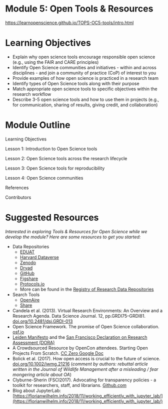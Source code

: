 
# Module 5: Open Tools & Resources
https://learnopenscience.github.io/TOPS-OC5-tools/intro.html

# Learning Objectives
* Explain why open science tools encourage responsible open science (e.g., using the FAIR and CARE principles)
* Identify Open Science communities and initiatives - within and across disciplines - and join a community of practice (CoP) of interest to you
* Provide examples of how open science is practiced in a research team
* Identify types of Open Science tools along with their purpose
* Match appropriate open science tools to specific objectives within the research workflow
* Describe 3-5 open science tools and how to use them in projects (e.g., for communication, sharing of results, giving credit, and collaboration)

# Module Outline
Learning Objectives

Lesson 1: Introduction to Open Science tools

Lesson 2: Open Science tools across the research lifecycle

Lesson 3: Open Science tools for reproducibility

Lesson 4: Open Science communities

References

Contributors

# Suggested Resources
*Interested in exploring Tools & Resources for Open Science while we develop the module? Here are some resources to get you started:*
* Data Repositories
    * [EDUAT ](https://www.eudat.eu/)
    * [Harvard Dataverse](https://dataverse.harvard.edu/)
    * [Zenodo](https://zenodo.org/)
    * [Dryad](https://datadryad.org/stash)
    * [GitHub](https://github.com/)
    * [Figshare](https://figshare.com/)
    * [Protocols.io](https://www.protocols.io/)
    * More can be found in the [Registry of Research Data Repositories](https://www.re3data.org/)
* Search Tools
    * [OpenAire](https://explore.openaire.eu/search/find/dataproviders)
    * [Share](https://share.osf.io/sources)
* Candela et al. (2013). Virtual Research Environments: An Overview and a Research Agenda. Data Science Journal. 12, pp.GRDI75–GRDI81. [doi.org/10.2481/dsj.GRDI-013](http://doi.org/10.2481/dsj.GRDI-013)
* Open Science Framework. The promise of Open Science collaboration. [osf.io](https://osf.io/vmrgu/wiki/home/)
* [Leiden Manifesto](http://www.leidenmanifesto.org/) and the [San Francisco Declaration on Research Assessment (DORA)](https://sfdora.org/)
* A Crowdsourced Resource by OpenCon attendees. Starting Open Projects From Scratch. [CC Zero Google Doc](https://docs.google.com/document/d/1qSXBZa3-uBKdkFCkukt5lxRsYoREWNYf0_2OpOnh3mQ/edit?usp=sharing)
* Bolick et al. (2017). How open access is crucial to the future of science. [doi.org/10.1002/jwmg.21216](https://doi.org/10.1002/jwmg.21216) (_comment by authors: rebuttal article written in the Journal of Wildlife Management after a misleading / fear mongering article about OA_)
* Clyburne-Sherin (FSCI2017). Advocating for transparency policies - a toolkit for researchers, staff, and librarians. [Github.com](https://github.com/AllTrialsUSA/FSCI2017/blob/master/Transparency-advocacy-toolkit.md)
* Blog about JupyterLab: [https://florianwilhelm.info/2018/11/working_efficiently_with_jupyter_lab/](https://florianwilhelm.info/2018/11/working_efficiently_with_jupyter_lab/)

